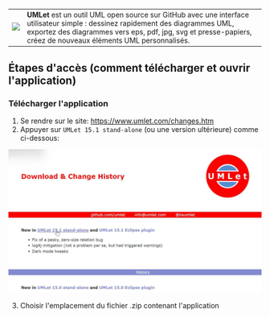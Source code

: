 <table width="100%"  style="border:0 solid white; width:100%;">
  <tr>
    <td><img src="https://www.umlet.com/pic/umlet_logo.svg" width="350"></td>
    <td> <b>UMLet</b> est un outil UML open source sur GitHub avec une interface utilisateur simple : dessinez rapidement des diagrammes UML, exportez des diagrammes vers eps, pdf, jpg, svg et presse-papiers, créez de nouveaux éléments UML personnalisés.</td>
    
  </tr>

</table>

<h2>Étapes d'accès (comment télécharger et ouvrir l'application)</h2>


<h3>Télécharger l'application</h3>

1. Se rendre sur le site: https://www.umlet.com/changes.htm
2. Appuyer sur `UMLet 15.1 stand-alone` (ou une version ultérieure) comme ci-dessous:  

![screen_télécharge](./pour_tutos/umlet/umlet_telecharge.png)
  
3. Choisir l'emplacement du fichier .zip contenant l'application

